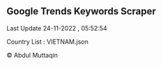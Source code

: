 

## Google Trends Keywords Scraper 
 
Last Update 24-11-2022 , 05:52:54

Country List :
VIETNAM.json



© Abdul Muttaqin 
